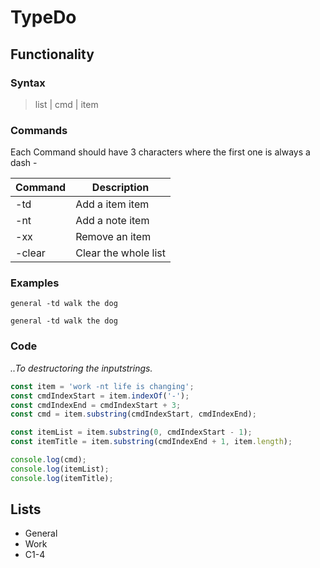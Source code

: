 # TypeDo

## Functionality

### Syntax

> list | cmd | item

### Commands

Each Command should have 3 characters where the first one is always a dash -

| Command | Description          |
| ------- | -------------------- |
| -td     | Add a item item      |
| -nt     | Add a note item      |
| -xx     | Remove an item       |
| -clear  | Clear the whole list |

### Examples

```
general -td walk the dog
```

```
general -td walk the dog
```

### Code

_..To destructoring the inputstrings._

```js
const item = 'work -nt life is changing';
const cmdIndexStart = item.indexOf('-');
const cmdIndexEnd = cmdIndexStart + 3;
const cmd = item.substring(cmdIndexStart, cmdIndexEnd);

const itemList = item.substring(0, cmdIndexStart - 1);
const itemTitle = item.substring(cmdIndexEnd + 1, item.length);

console.log(cmd);
console.log(itemList);
console.log(itemTitle);
```

## Lists

- General
- Work
- C1-4
